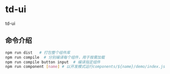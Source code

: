 # td-ui
td-ui

## 命令介绍
```bash
npm run dist   # 打包整个组件库
npm run compile  # 分别编译每个组件，用于按需加载
npm run compile button input  # 编译指定组件
npm run component [name] # 以开发模式运行components/${name}/demo/index.js
```
